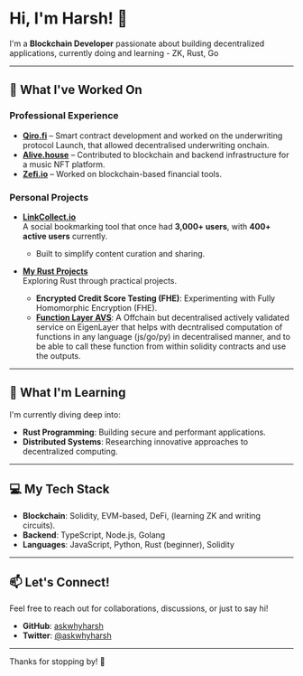 # Hi, I'm Harsh! 👋  

I'm a **Blockchain Developer** passionate about building decentralized applications, currently doing and learning -  ZK, Rust, Go

---

## 🚀 What I've Worked On  

### Professional Experience  
- **[Qiro.fi](https://qiro.fi)** – Smart contract development and worked on the underwriting protocol Launch, that allowed decentralised underwriting onchain. 
- **[Alive.house](https://alive.house)** – Contributed to blockchain and backend infrastructure for a music NFT platform.  
- **[Zefi.io](https://zefi.io)** – Worked on blockchain-based financial tools.  

### Personal Projects  
- **[LinkCollect.io](https://linkcollect.io)**  
  A social bookmarking tool that once had **3,000+ users**, with **400+ active users** currently.  
  - Built to simplify content curation and sharing.  

- **[My Rust Projects](https://github.com/askwhyharsh/my-rust-projects)**  
  Exploring Rust through practical projects.  
  - **Encrypted Credit Score Testing (FHE)**: Experimenting with Fully Homomorphic Encryption (FHE).  
  - **[Function Layer AVS](https://github.com/askwhyharsh/function_layer_AVS)**: A Offchain but decentralised actively validated service on EigenLayer that helps with decntralised computation of functions in any language (js/go/py) in decentralised manner, and to be able to call these function from within solidity contracts and use the outputs. 

---

## 🌱 What I'm Learning  
I'm currently diving deep into:  
- **Rust Programming**: Building secure and performant applications.  
- **Distributed Systems**: Researching innovative approaches to decentralized computing.  

---

## 💻 My Tech Stack  
- **Blockchain**: Solidity, EVM-based, DeFi, (learning ZK and writing circuits).  
- **Backend**: TypeScript, Node.js, Golang
- **Languages**: JavaScript, Python, Rust (beginner), Solidity

---

## 📫 Let's Connect!  
Feel free to reach out for collaborations, discussions, or just to say hi!  
- **GitHub**: [askwhyharsh](https://github.com/askwhyharsh)  
- **Twitter**: [@askwhyharsh](https://twitter.com/askwhyharsh)  

---

Thanks for stopping by! 🚀  
